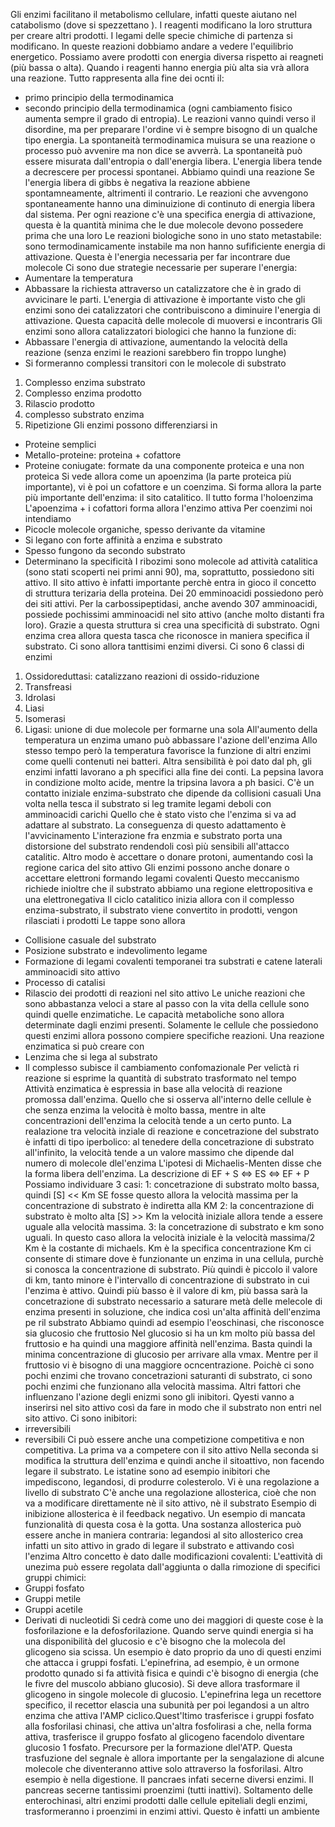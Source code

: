 Gli enzimi facilitano il metabolismo cellulare, infatti queste aiutano nel catabolismo (dove si spezzettano ). 
I reagenti modificano la loro struttura per creare altri prodotti. I legami delle specie chimiche di partenza si modificano. 
In queste reazioni dobbiamo andare a vedere l'equilibrio energetico. Possiamo avere prodotti con energia diversa rispetto ai reagneti (più bassa o alta). 
Quando i reagenti hanno energia più alta sia vrà allora una reazione.
Tutto rappresenta alla fine dei ocnti il:
- primo principio della termodinamica  
- secondo principio della termodinamica (ogni cambiamento fisico aumenta sempre il grado di entropia). 
Le reazioni vanno quindi verso il disordine, ma per preparare l'ordine vi è sempre bisogno di un qualche tipo energia. 
La spontaneità termodinamica muisura se una reazione o processo può avvenire ma non dice se avverrà. 
La spontaneità può essere misurata dall'entropia o dall'energia libera.
L'energia libera tende a decrescere per processi spontanei. 
Abbiamo quindi una reazione 
Se l'energia libera di gibbs è negativa la reazione abbiene spontamneamente, altrimenti il contrario. 
Le reazioni che avvengono spontaneamente hanno una diminuizione di continuto di energia libera dal sistema. 
Per ogni reazione c'è una specifica energia di attivazione, questa è la quantità minima che le due molecole devono possedere prima che una loro 
Le reazioni biologiche sono in uno stato metastabile: sono termodinamicamente  instabile ma non hanno sufificiente energia di attivazione. 
Questa è l'energia necessaria per far incontrare due molecole 
Ci sono due strategie necessarie per superare l'energia:
- Aumentare la temperatura
- Abbassare la richiesta attraverso un catalizzatore che è in grado di avvicinare le parti. 
L'energia di attivazione è importante visto che gli enzimi sono dei catalizzatori che contribuiscono a diminuire l'energia di attivazione. 
Questa capacità delle molecole di muoversi e incontraris
Gli enzimi sono allora catalizzatori biologici che hanno la funzione di:
- Abbassare l'energia di attivazione, aumentando la velocità della reazione (senza enzimi le reazioni sarebbero fin troppo lunghe)
- Si formeranno complessi transitori con le molecole di substrato 
1. Complesso enzima substrato
2. Complesso enzima prodotto
3. Rilascio prodotto
4. complesso substrato enzima
5. Ripetizione
Gli enzimi possono differenziarsi in 
- Proteine semplici
- Metallo-proteine: proteina + cofattore
- Proteine coniugate: formate da una componente proteica e una non proteica
Si vede allora come un apoenzima (la parte proteica più importante), vi è poi un cofattore e un coenzima. Si forma allora la parte più importante dell'enzima: il sito catalitico. Il tutto forma l'holoenzima
L'apoenzima + i cofattori forma allora l'enzimo attiva
Per coenzimi noi intendiamo
- Picocle molecole organiche, spesso derivante da vitamine
- Si legano con forte affinità a enzima e substrato
- Spesso fungono da secondo  substrato
- Determinano la specificità
I ribozimi sono molecole ad attività catalitica (sono stati scoperti nei primi anni 90), ma, soprattutto, possiedono siti attivo. 
Il sito attivo è infatti importante perchè entra in gioco il concetto di struttura terizaria della proteina. 
Dei 20 emminoacidi possiedono però dei siti attivi. 
Per la carbossipeptidasi, anche avendo 307 amminoacidi, possiede pochissimi amminoacidi nel sito attivo (anche molto distanti fra loro).
Grazie a questa struttura si crea una specificità di substrato. 
Ogni enzima crea allora questa tasca che riconosce in maniera specifica il substrato. 
Ci sono allora tanttisimi enzimi diversi. 
Ci sono 6 classi di enzimi
1. Ossidoreduttasi: catalizzano reazioni di ossido-riduzione
2. Transfreasi
3. Idrolasi
4. Liasi
5. Isomerasi
6. Ligasi: unione di due molecole per formarne una sola
All'aumento della temperatura un enzima umano può abbassare l'azione dell'enzima
Allo stesso tempo però la temperatura favorisce la funzione di altri enzimi come quelli contenuti nei batteri. 
Altra sensibilità è poi dato dal ph, gli enzimi infatti lavorano a ph specifici alla fine dei conti. 
La pepsina lavora in condizione molto acide, mentre la tripsina lavora a ph basici. 
C'è un contatto iniziale enzima-substrato che dipende da collisioni casuali
Una volta nella tesca il substrato si leg tramite legami deboli con amminoacidi carichi
Quello che è stato visto che l'enzima si va ad adattare al substrato. 
La conseguenza di questo adattamento è l'avvicinamento 
L'interazione fra enzmia e substrato porta una distorsione del substrato rendendoli così più sensibili all'attacco catalitic. 
Altro modo è accettare o donare protoni, aumentando così la regione carica del sito attivo
Gli enzimi possono anche donare o accettare elettroni formando legami covalenti
Questo meccanismo richiede inioltre che il substrato abbiamo una regione elettropositiva e una elettronegativa
Il ciclo catalitico inizia allora con il complesso enzima-substrato, il substrato viene convertito in prodotti, vengon rilasciati i prodotti
Le tappe sono allora
- Collisione casuale del substrato
- Posizione substrato e indevolimento legame
- Formazione di legami covalenti temporanei tra substrati e catene laterali amminoacidi sito attivo
- Processo di catalisi
- Rilascio dei prodotti di reazioni nel sito attivo
Le uniche reazioni che sono abbastanza veloci a stare al passo con la vita della cellule sono quindi quelle enzimatiche.
Le capacità metaboliche sono allora determinate dagli enzimi presenti.
Solamente le cellule che possiedono questi enzimi allora possono compiere specifiche reazioni. 
Una reazione enzimatica si può creare con 
- Lenzima che si lega al substrato
- Il complesso subisce il cambiamento confomazionale
Per velictà ri reazione si esprime la quantità di substrato trasformato nel tempo
Attività enzimatica è espressia in base alla velocità di reazione promossa dall'enzima. 
Quello che si osserva all'interno delle cellule è che senza enzima la velocità è molto bassa, mentre in alte concentrazioni dell'enzima la celocità tende a un certo punto. 
La realazione tra velocità inziale di reazione e concetrazione del substrato è infatti di tipo iperbolico: al tenedere della concetrazione di substrato all'infinito, la velocità tende a un valore massimo che dipende dal numero di molecole dlel'enzima
L'ipotesi di Michaelis-Menten disse che la forma libera dell'enzima. 
La descrizione di EF + S <=> ES <=> EF + P
Possiamo individuare 3 casi:
1: concetrazione di substrato molto bassa, quindi [S] << Km
SE fosse questo allora la velocità massima per la concentrazione di substrato è indiretta alla KM
2: la concentrazione di substrato è molto alta [S] >> Km
la velocità iniziale allora tende a essere uguale alla velocità massima. 
3: la concetrazione di substrato e km sono uguali. 
In questo caso allora la velocità iniziale è la velocità massima/2
Km è la costante di michaels. 
Km è la specifica concentrazione
Km ci consente di stimare dove è funzionante un enzima in una cellula, purchè si conosca la concentrazione di substrato.
Più quindi è piccolo il valore di km, tanto minore è l'intervallo di concentrazione di substrato in cui l'enzima è attivo. Quindi più basso è il valore di km, più bassa sarà la concetrazione di substrato necessario a saturare metà delle melecole di enzima presenti in soluzione, che indica così un'alta affinità dell'enzima pe ril substrato
Abbiamo quindi ad esempio l'eoschinasi, che risconosce sia glucosio che fruttosio
Nel glucosio si ha un km molto più bassa del fruttosio e ha quindi una maggiore affinità nell'enzima.
Basta quindi la minima concentrazione di glucosio per arrivare alla vmax. Mentre per il fruttosio vi è bisogno di una maggiore ocncentrazione. 
Poichè ci sono pochi enzimi che trovano concetrazioni saturanti di substrato, ci sono pochi enzimi che funzionano alla velocità massima. 
Altri fattori che influenzano l'azione degli enizmi sono gli inibitori. 
Qyesti vanno a inserirsi nel sito attivo così da fare in modo che il substrato non entri nel sito attivo. 
Ci sono inibitori:
- irreversibili
- reversibili
Ci può essere anche una competizione competitiva e non competitiva.
La prima va a competere con il sito attivo
Nella seconda si modifica la struttura dell'enzima e quindi anche il sitoattivo, non facendo legare il substrato. 
Le istatine sono ad esempio inibitori che impediscono, legandosi, di produrre colesterolo. 
Vi è una regolazione a livello di substrato
C'è anche una regolazione allosterica, cioè che non va a modificare direttamente nè il sito attivo, nè il substrato
Esempio di inibizione allosterica è il feedback negativo. 
Un esempio di mancata funzionalità di questa cosa è la gotta.
Una sostanza allosterica può essere anche in maniera contraria: legandosi al sito allosterico crea infatti un sito attivo in grado di legare il substrato e attivando così l'enzima
Altro concetto è dato dalle modificazioni covalenti:
L'eattività di unezima può essere regolata dall'aggiunta o dalla rimozione di specifici gruppi chimici:
- Gruppi fosfato
- Gruppi metile
- Gruppi acetile
- Derivati di nucleotidi
Si cedrà come uno dei maggiori di queste cose è la fosforilazione e la defosforilazione. Quando serve quindi energia si ha una disponibilità del glucosio e c'è bisogno che la molecola del glicogeno sia scissa. Un esempio è dato proprio da uno di questi enzimi che attacca i gruppi fosfati. 
L'epinefrina, ad esempio, è un ormone prodotto qunado si fa attività fisica e quindi c'è bisogno di energia (che le fivre del muscolo abbiano glucosio). Si deve allora trasformare il glicogeno in singole molecole di glucosio. 
L'epinefrina lega un recettore specifico, il recettor elascia una subunità per poi legandosi a un altro enzima che attiva l'AMP ciclico.Quest'ltimo trasferisce i gruppi fosfato alla fosforilasi chinasi, che attiva un'altra fosfolirasi a che, nella forma attiva, trasferisce il gruppo fosfato al glicogeno facendolo diventare glucosio 1 fosfato. Precursore per la formazione dlel'ATP. 
Questa trasfuzione del segnale è allora importante per la sengalazione di alcune molecole che diventeranno attive solo attraverso la fosforilasi. 
Altro esempio è nella digestione. Il pancraes infati secerne diversi enzimi. Il pancreas secerne tantissimi proenzimi (tutti inattivi). Soltamento delle enterochinasi, altri enzimi prodotti dalle cellule epiteliali degli enzimi, trasformeranno i proenzimi in enzimi attivi. Questo è infatti un ambiente 